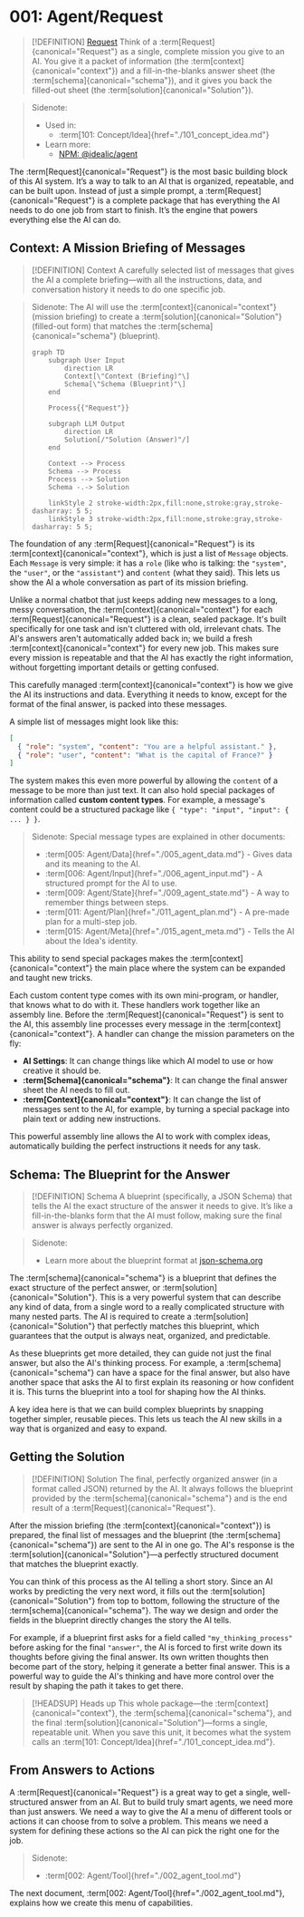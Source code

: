 # 001: Agent/Request

> [!DEFINITION] [Request](./000_glossary.md)
> Think of a :term[Request]{canonical="Request"} as a single, complete mission you give to an AI. You give it a packet of information (the :term[context]{canonical="context"}) and a fill-in-the-blanks answer sheet (the :term[schema]{canonical="schema"}), and it gives you back the filled-out sheet (the :term[solution]{canonical="Solution"}).

> Sidenote:
>
> - Used in:
>   - :term[101: Concept/Idea]{href="./101_concept_idea.md"}
> - Learn more:
>   - [NPM: @idealic/agent](https://www.npmjs.com/package/@augceo/agent)

The :term[Request]{canonical="Request"} is the most basic building block of this AI system. It’s a way to talk to an AI that is organized, repeatable, and can be built upon. Instead of just a simple prompt, a :term[Request]{canonical="Request"} is a complete package that has everything the AI needs to do one job from start to finish. It’s the engine that powers everything else the AI can do.

## Context: A Mission Briefing of Messages

> [!DEFINITION] Context
> A carefully selected list of messages that gives the AI a complete briefing—with all the instructions, data, and conversation history it needs to do one specific job.

> Sidenote:
> The AI will use the :term[context]{canonical="context"} (mission briefing) to create a :term[solution]{canonical="Solution"} (filled-out form) that matches the :term[schema]{canonical="schema"} (blueprint).
>
> ```mermaid
> graph TD
>     subgraph User Input
>         direction LR
>         Context[\"Context (Briefing)"\]
>         Schema[\"Schema (Blueprint)"\]
>     end
>
>     Process{{"Request"}}
>
>     subgraph LLM Output
>         direction LR
>         Solution[/"Solution (Answer)"/]
>     end
>
>     Context --> Process
>     Schema --> Process
>     Process --> Solution
>     Schema -.-> Solution
>
>     linkStyle 2 stroke-width:2px,fill:none,stroke:gray,stroke-dasharray: 5 5;
>     linkStyle 3 stroke-width:2px,fill:none,stroke:gray,stroke-dasharray: 5 5;
> ```

The foundation of any :term[Request]{canonical="Request"} is its :term[context]{canonical="context"}, which is just a list of `Message` objects. Each `Message` is very simple: it has a `role` (like who is talking: the `"system"`, the `"user"`, or the `"assistant"`) and `content` (what they said). This lets us show the AI a whole conversation as part of its mission briefing.

Unlike a normal chatbot that just keeps adding new messages to a long, messy conversation, the :term[context]{canonical="context"} for each :term[Request]{canonical="Request"} is a clean, sealed package. It's built specifically for one task and isn't cluttered with old, irrelevant chats. The AI's answers aren't automatically added back in; we build a fresh :term[context]{canonical="context"} for every new job. This makes sure every mission is repeatable and that the AI has exactly the right information, without forgetting important details or getting confused.

This carefully managed :term[context]{canonical="context"} is how we give the AI its instructions and data. Everything it needs to know, except for the format of the final answer, is packed into these messages.

A simple list of messages might look like this:

```json
[
  { "role": "system", "content": "You are a helpful assistant." },
  { "role": "user", "content": "What is the capital of France?" }
]
```

The system makes this even more powerful by allowing the `content` of a message to be more than just text. It can also hold special packages of information called **custom content types**. For example, a message's content could be a structured package like `{ "type": "input", "input": { ... } }`.

> Sidenote:
> Special message types are explained in other documents:
>
> - :term[005: Agent/Data]{href="./005_agent_data.md"} - Gives data and its meaning to the AI.
> - :term[006: Agent/Input]{href="./006_agent_input.md"} - A structured prompt for the AI to use.
> - :term[009: Agent/State]{href="./009_agent_state.md"} - A way to remember things between steps.
> - :term[011: Agent/Plan]{href="./011_agent_plan.md"} - A pre-made plan for a multi-step job.
> - :term[015: Agent/Meta]{href="./015_agent_meta.md"} - Tells the AI about the Idea's identity.

This ability to send special packages makes the :term[context]{canonical="context"} the main place where the system can be expanded and taught new tricks.

Each custom content type comes with its own mini-program, or handler, that knows what to do with it. These handlers work together like an assembly line. Before the :term[Request]{canonical="Request"} is sent to the AI, this assembly line processes every message in the :term[context]{canonical="context"}. A handler can change the mission parameters on the fly:

- **AI Settings**: It can change things like which AI model to use or how creative it should be.
- **:term[Schema]{canonical="schema"}**: It can change the final answer sheet the AI needs to fill out.
- **:term[Context]{canonical="context"}**: It can change the list of messages sent to the AI, for example, by turning a special package into plain text or adding new instructions.

This powerful assembly line allows the AI to work with complex ideas, automatically building the perfect instructions it needs for any task.

## Schema: The Blueprint for the Answer

> [!DEFINITION] Schema
> A blueprint (specifically, a JSON Schema) that tells the AI the exact structure of the answer it needs to give. It’s like a fill-in-the-blanks form that the AI must follow, making sure the final answer is always perfectly organized.

> Sidenote:
>
> - Learn more about the blueprint format at [json-schema.org](https://json-schema.org/)

The :term[schema]{canonical="schema"} is a blueprint that defines the exact structure of the perfect answer, or :term[solution]{canonical="Solution"}. This is a very powerful system that can describe any kind of data, from a single word to a really complicated structure with many nested parts. The AI is required to create a :term[solution]{canonical="Solution"} that perfectly matches this blueprint, which guarantees that the output is always neat, organized, and predictable.

As these blueprints get more detailed, they can guide not just the final answer, but also the AI's thinking process. For example, a :term[schema]{canonical="schema"} can have a space for the final answer, but also have another space that asks the AI to first explain its reasoning or how confident it is. This turns the blueprint into a tool for shaping how the AI thinks.

A key idea here is that we can build complex blueprints by snapping together simpler, reusable pieces. This lets us teach the AI new skills in a way that is organized and easy to expand.

## Getting the Solution

> [!DEFINITION] Solution
> The final, perfectly organized answer (in a format called JSON) returned by the AI. It always follows the blueprint provided by the :term[schema]{canonical="schema"} and is the end result of a :term[Request]{canonical="Request"}.

After the mission briefing (the :term[context]{canonical="context"}) is prepared, the final list of messages and the blueprint (the :term[schema]{canonical="schema"}) are sent to the AI in one go. The AI's response is the :term[solution]{canonical="Solution"}—a perfectly structured document that matches the blueprint exactly.

You can think of this process as the AI telling a short story. Since an AI works by predicting the very next word, it fills out the :term[solution]{canonical="Solution"} from top to bottom, following the structure of the :term[schema]{canonical="schema"}. The way we design and order the fields in the blueprint directly changes the story the AI tells.

For example, if a blueprint first asks for a field called `"my_thinking_process"` before asking for the final `"answer"`, the AI is forced to first write down its thoughts before giving the final answer. Its own written thoughts then become part of the story, helping it generate a better final answer. This is a powerful way to guide the AI's thinking and have more control over the result by shaping the path it takes to get there.

> [!HEADSUP] Heads up
> This whole package—the :term[context]{canonical="context"}, the :term[schema]{canonical="schema"}, and the final :term[solution]{canonical="Solution"}—forms a single, repeatable unit. When you save this unit, it becomes what the system calls an :term[101: Concept/Idea]{href="./101_concept_idea.md"}.

## From Answers to Actions

A :term[Request]{canonical="Request"} is a great way to get a single, well-structured answer from an AI. But to build truly smart agents, we need more than just answers. We need a way to give the AI a menu of different tools or actions it can choose from to solve a problem. This means we need a system for defining these actions so the AI can pick the right one for the job.

> Sidenote:
>
> - :term[002: Agent/Tool]{href="./002_agent_tool.md"}

The next document, :term[002: Agent/Tool]{href="./002_agent_tool.md"}, explains how we create this menu of capabilities.
